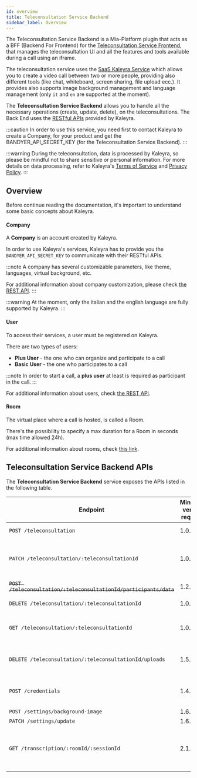 ```yaml
---
id: overview
title: Teleconsultation Service Backend
sidebar_label: Overview
---
```




The Teleconsultation Service Backend is a Mia-Platform plugin that acts as a BFF (Backend For Frontend) for the [Teleconsultation Service Frontend][teleconsultation-service-fe], that manages the teleconsultation UI and all the features and tools available during a call using an iframe.

The teleconsultation service uses the [SaaS Kaleyra Service][kaleyra] which allows you to create a video call between two or more people, providing also different tools (like chat, whiteboard, screen sharing, file upload ecc.). It provides also supports image background management and language management (only `it` and `en` are supported at the moment).

The **Teleconsultation Service Backend** allows you to handle all the necessary operations (create, update, delete), on the teleconsultations. The Back End uses the [RESTful APIs][kaleyra-rest-api] provided by Kaleyra.

:::caution
In order to use this service, you need first to contact Kaleyra to create a Company, for your product and get the BANDYER_API_SECRET_KEY (for the Teleconsultation Service Backend).
:::

:::warning
During the teleconsultation, data is processed by Kaleyra, so please be mindful not to share sensitive or personal information. For more details on data processing, refer to Kaleyra's [Terms of Service](https://www.kaleyra.com/terms-and-conditions/) and [Privacy Policy](https://www.kaleyra.com/privacy-policy-kaleyra/).
:::

## Overview

Before continue reading the documentation, it's important to understand some basic concepts about Kaleyra.

#### Company

A **Company** is an account created by Kaleyra.

In order to use Kaleyra's services, Kaleyra has to provide you the `BANDYER_API_SECRET_KEY` to communicate with their RESTful APIs.

:::note
A company has several customizable parameters, like theme, languages, virtual background, etc.

For additional information about company customization, please check [the REST API][kaleyra-rest-api].
:::

:::warning
At the moment, only the italian and the english language are fully supported by Kaleyra.
:::

#### User

To access their services, a user must be registered on Kaleyra.

There are two types of users:
 - **Plus User** - the one who can organize and participate to a call
 - **Basic User** - the one who participates to a call

:::note
In order to start a call, a **plus user** at least is required as participant in the call.
:::

For additional information about users, check [the REST API][kaleyra-rest-api].

#### Room

The virtual place where a call is hosted, is called a Room.

There's the possibility to specify a max duration for a Room in seconds (max time allowed 24h).

For additional information about rooms, check [this link][kaleyra-rest-api].

## Teleconsultation Service Backend APIs

The **Teleconsultation Service Backend** service exposes the APIs listed in the following table.

| Endpoint                                                           | Minimum version required | Deprecation version | Description                                                                               |
|--------------------------------------------------------------------|--------------------------|---------------------|-------------------------------------------------------------------------------------------|
| `POST /teleconsultation`                                           | 1.0.0                    |                     | Create a new teleconsultation.                                                            |
| `PATCH /teleconsultation/:teleconsultationId`                      | 1.0.0                    |                     | Complete or partial update a teleconsultation (_participants_, *start_date*, *end_date*). |
| ~~`POST /teleconsultation/:teleconsultationId/participants/data`~~ | 1.2.0                    | 2.0.0               | Add a new participant to the teleconsultation.                                            |
| `DELETE /teleconsultation/:teleconsultationId`                     | 1.0.0                    |                     | Delete a teleconsultation.                                                                |
| `GET /teleconsultation/:teleconsultationId`                        | 1.0.0                    |                     | Return all data required to instantiate a teleconsultation UI and start the call.         |
| `DELETE /teleconsultation/:teleconsultationId/uploads`             | 1.5.0                    |                     | Delete all files uploaded by the participants during a teleconsultation.                  |
| `POST /credentials`                                                | 1.4.0                    |                     | Return a valid accessToken for clients using SDK authentication.                          |
| `POST /settings/background-image`                                  | 1.6.0                    |                     |                                                                                           |
| `PATCH /settings/update`                                           | 1.6.0                    |                     |                                                                                           |
| `GET /transcription/:roomId/:sessionId` | 2.1.0 |  | Retrieves the session transcription. Requires `DEFAULT_RECORDING_TYPE` to be set to `automatic` or `manual`. See [USAGE][transcription-usage] for details. |


[kaleyra]: https://www.kaleyra.com/
[kaleyra-rest-api]: https://developers.kaleyra.com/support/home

[teleconsultation-service-fe]: /runtime-components/plugins/teleconsultation-service-frontend/10_overview.md

[transcription-usage]: /runtime-components/plugins/teleconsultation-service-backend/30_usage.md#get-transcriptionroomidsessionid
